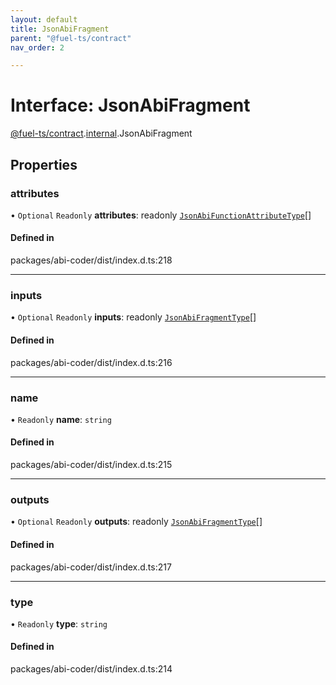 ```yaml
---
layout: default
title: JsonAbiFragment
parent: "@fuel-ts/contract"
nav_order: 2

---
```


# Interface: JsonAbiFragment

[@fuel-ts/contract](../index.md).[internal](../namespaces/internal.md).JsonAbiFragment

## Properties

### attributes

• `Optional` `Readonly` **attributes**: readonly [`JsonAbiFunctionAttributeType`](internal-JsonAbiFunctionAttributeType.md)[]

#### Defined in

packages/abi-coder/dist/index.d.ts:218

___

### inputs

• `Optional` `Readonly` **inputs**: readonly [`JsonAbiFragmentType`](internal-JsonAbiFragmentType.md)[]

#### Defined in

packages/abi-coder/dist/index.d.ts:216

___

### name

• `Readonly` **name**: `string`

#### Defined in

packages/abi-coder/dist/index.d.ts:215

___

### outputs

• `Optional` `Readonly` **outputs**: readonly [`JsonAbiFragmentType`](internal-JsonAbiFragmentType.md)[]

#### Defined in

packages/abi-coder/dist/index.d.ts:217

___

### type

• `Readonly` **type**: `string`

#### Defined in

packages/abi-coder/dist/index.d.ts:214
